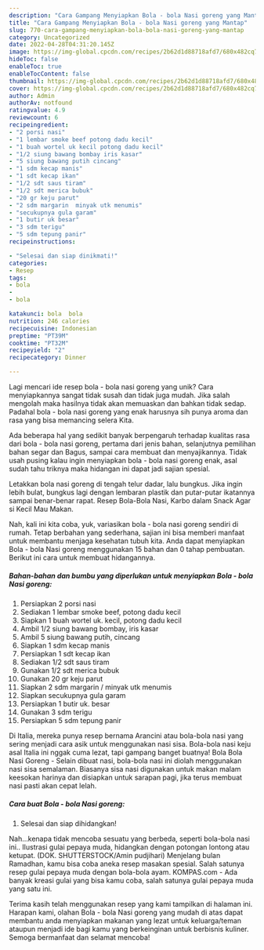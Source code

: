 ```yaml
---
description: "Cara Gampang Menyiapkan Bola - bola Nasi goreng yang Mantap"
title: "Cara Gampang Menyiapkan Bola - bola Nasi goreng yang Mantap"
slug: 770-cara-gampang-menyiapkan-bola-bola-nasi-goreng-yang-mantap
category: Uncategorized
date: 2022-04-28T04:31:20.145Z
image: https://img-global.cpcdn.com/recipes/2b62d1d88718afd7/680x482cq70/bola-bola-nasi-goreng-foto-resep-utama.jpg
hideToc: false
enableToc: true
enableTocContent: false
thumbnail: https://img-global.cpcdn.com/recipes/2b62d1d88718afd7/680x482cq70/bola-bola-nasi-goreng-foto-resep-utama.jpg
cover: https://img-global.cpcdn.com/recipes/2b62d1d88718afd7/680x482cq70/bola-bola-nasi-goreng-foto-resep-utama.jpg
author: Admin
authorAv: notfound
ratingvalue: 4.9
reviewcount: 6
recipeingredient:
- "2 porsi nasi"
- "1 lembar smoke beef potong dadu kecil"
- "1 buah wortel uk kecil potong dadu kecil"
- "1/2 siung bawang bombay iris kasar"
- "5 siung bawang putih cincang"
- "1 sdm kecap manis"
- "1 sdt kecap ikan"
- "1/2 sdt saus tiram"
- "1/2 sdt merica bubuk"
- "20 gr keju parut"
- "2 sdm margarin  minyak utk menumis"
- "secukupnya gula garam"
- "1 butir uk besar"
- "3 sdm terigu"
- "5 sdm tepung panir"
recipeinstructions:

- "Selesai dan siap dinikmati!"
categories:
- Resep
tags:
- bola
- 
- bola

katakunci: bola  bola 
nutrition: 246 calories
recipecuisine: Indonesian
preptime: "PT39M"
cooktime: "PT32M"
recipeyield: "2"
recipecategory: Dinner

---
```





Lagi mencari ide resep bola - bola nasi goreng yang unik? Cara menyiapkannya sangat tidak susah dan tidak juga mudah. Jika salah mengolah maka hasilnya tidak akan memuaskan dan bahkan tidak sedap. Padahal bola - bola nasi goreng yang enak harusnya sih punya aroma dan rasa yang bisa memancing selera Kita.





Ada beberapa hal yang sedikit banyak berpengaruh terhadap kualitas rasa dari bola - bola nasi goreng, pertama dari jenis bahan, selanjutnya pemilihan bahan segar dan Bagus, sampai cara membuat dan menyajikannya. Tidak usah pusing kalau ingin menyiapkan bola - bola nasi goreng enak,      asal sudah tahu triknya maka hidangan ini dapat jadi sajian spesial.














Letakkan bola nasi goreng di tengah telur dadar, lalu bungkus. Jika ingin lebih bulat, bungkus lagi dengan lembaran plastik dan putar-putar ikatannya sampai benar-benar rapat. Resep Bola-Bola Nasi, Karbo dalam Snack Agar si Kecil Mau Makan.






Nah, kali ini kita coba, yuk, variasikan bola - bola nasi goreng sendiri di rumah. Tetap berbahan yang sederhana, sajian ini bisa memberi manfaat untuk membantu menjaga kesehatan tubuh kita. Anda dapat menyiapkan Bola - bola Nasi goreng menggunakan 15 bahan dan 0 tahap pembuatan. Berikut ini cara untuk membuat hidangannya.

<!--inarticleads1-->

##### Bahan-bahan dan bumbu yang diperlukan untuk menyiapkan Bola - bola Nasi goreng:

1. Persiapkan 2 porsi nasi
1. Sediakan 1 lembar smoke beef, potong dadu kecil
1. Siapkan 1 buah wortel uk. kecil, potong dadu kecil
1. Ambil 1/2 siung bawang bombay, iris kasar
1. Ambil 5 siung bawang putih, cincang
1. Siapkan 1 sdm kecap manis
1. Persiapkan 1 sdt kecap ikan
1. Sediakan 1/2 sdt saus tiram
1. Gunakan 1/2 sdt merica bubuk
1. Gunakan 20 gr keju parut
1. Siapkan 2 sdm margarin / minyak utk menumis
1. Siapkan secukupnya gula garam
1. Persiapkan 1 butir uk. besar
1. Gunakan 3 sdm terigu
1. Persiapkan 5 sdm tepung panir


Di Italia, mereka punya resep bernama Arancini atau bola-bola nasi yang sering menjadi cara asik untuk menggunakan nasi sisa. Bola-bola nasi keju asal Italia ini nggak cuma lezat, tapi gampang banget buatnya! Bola Bola Nasi Goreng - Selain dibuat nasi, bola-bola nasi ini diolah menggunakan nasi sisa semalaman. Biasanya sisa nasi digunakan untuk makan malam keesokan harinya dan disiapkan untuk sarapan pagi, jika terus membuat nasi pasti akan cepat lelah. 

<!--inarticleads2-->

##### Cara buat Bola - bola Nasi goreng:


1. Selesai dan siap dihidangkan!

Nah…kenapa tidak mencoba sesuatu yang berbeda, seperti bola-bola nasi ini.. Ilustrasi gulai pepaya muda, hidangkan dengan potongan lontong atau ketupat. (DOK. SHUTTERSTOCK/Amin pudjihari) Menjelang bulan Ramadhan, kamu bisa coba aneka resep masakan spesial. Salah satunya resep gulai pepaya muda dengan bola-bola ayam. KOMPAS.com - Ada banyak kreasi gulai yang bisa kamu coba, salah satunya gulai pepaya muda yang satu ini. 

Terima kasih telah menggunakan resep yang kami tampilkan di halaman ini. Harapan kami, olahan Bola - bola Nasi goreng yang mudah di atas dapat membantu anda menyiapkan makanan yang lezat untuk keluarga/teman ataupun menjadi ide bagi kamu yang berkeinginan untuk berbisnis kuliner. Semoga bermanfaat dan selamat mencoba!
